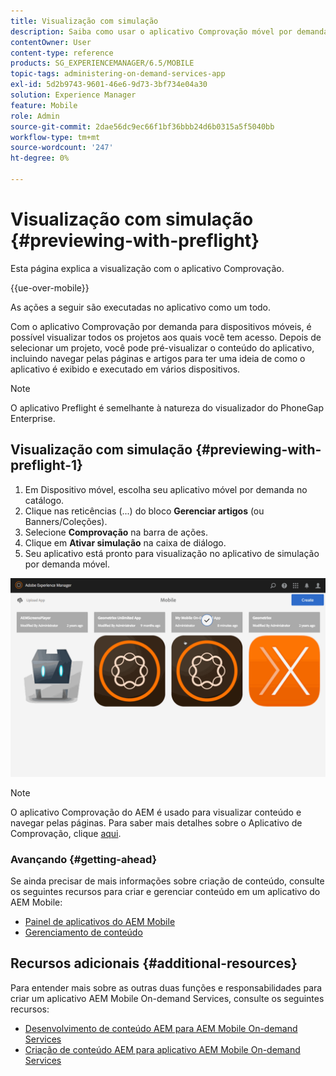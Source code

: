 ```yaml
---
title: Visualização com simulação
description: Saiba como usar o aplicativo Comprovação móvel por demanda para visualizar todos os projetos aos quais você tem acesso.
contentOwner: User
content-type: reference
products: SG_EXPERIENCEMANAGER/6.5/MOBILE
topic-tags: administering-on-demand-services-app
exl-id: 5d2b9743-9601-46e6-9d73-3bf734e04a30
solution: Experience Manager
feature: Mobile
role: Admin
source-git-commit: 2dae56dc9ec66f1bf36bbb24d6b0315a5f5040bb
workflow-type: tm+mt
source-wordcount: '247'
ht-degree: 0%

---
```


# Visualização com simulação {#previewing-with-preflight}

Esta página explica a visualização com o aplicativo Comprovação.

{{ue-over-mobile}}

As ações a seguir são executadas no aplicativo como um todo.

Com o aplicativo Comprovação por demanda para dispositivos móveis, é possível visualizar todos os projetos aos quais você tem acesso. Depois de selecionar um projeto, você pode pré-visualizar o conteúdo do aplicativo, incluindo navegar pelas páginas e artigos para ter uma ideia de como o aplicativo é exibido e executado em vários dispositivos.

>[!NOTE]
>
>O aplicativo Preflight é semelhante à natureza do visualizador do PhoneGap Enterprise.

## Visualização com simulação {#previewing-with-preflight-1}

1. Em Dispositivo móvel, escolha seu aplicativo móvel por demanda no catálogo.
1. Clique nas reticências (...) do bloco **Gerenciar artigos** (ou Banners/Coleções).
1. Selecione **Comprovação** na barra de ações.
1. Clique em **Ativar simulação** na caixa de diálogo.
1. Seu aplicativo está pronto para visualização no aplicativo de simulação por demanda móvel.

![chlimage_1-8](assets/chlimage_1-8.gif)

>[!NOTE]
>
>O aplicativo Comprovação do AEM é usado para visualizar conteúdo e navegar pelas páginas. Para saber mais detalhes sobre o Aplicativo de Comprovação, clique [aqui](https://helpx.adobe.com/br/digital-publishing-solution/help/aem-mobile-end-of-life-faq.html).
>

### Avançando {#getting-ahead}

Se ainda precisar de mais informações sobre criação de conteúdo, consulte os seguintes recursos para criar e gerenciar conteúdo em um aplicativo do AEM Mobile:

* [Painel de aplicativos do AEM Mobile](/help/mobile/mobile-apps-ondemand-application-dashboard.md)
* [Gerenciamento de conteúdo](/help/mobile/mobile-apps-ondemand-manage-content-ondemand.md)

## Recursos adicionais {#additional-resources}

Para entender mais sobre as outras duas funções e responsabilidades para criar um aplicativo AEM Mobile On-demand Services, consulte os seguintes recursos:

* [Desenvolvimento de conteúdo AEM para AEM Mobile On-demand Services](/help/mobile/aem-mobile-on-demand.md)
* [Criação de conteúdo AEM para aplicativo AEM Mobile On-demand Services](/help/mobile/mobile-apps-ondemand.md)
